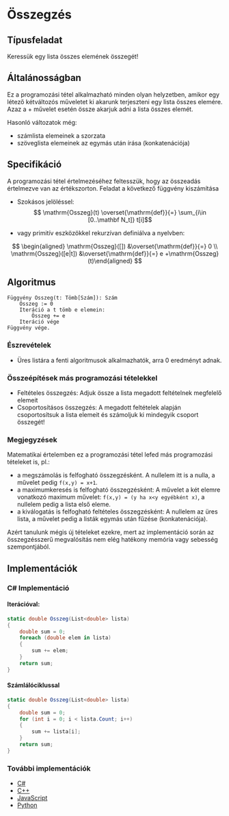 # Összegzés

## Típusfeladat
Keressük egy lista összes elemének összegét!

## Általánosságban
Ez a programozási tétel alkalmazható minden olyan helyzetben, amikor egy létező kétváltozós műveletet ki akarunk terjeszteni egy lista összes elemére. Azaz a + művelet esetén össze akarjuk adni a lista összes elemét.

Hasonló változatok még:
- számlista elemeinek a szorzata
- szöveglista elemeinek az egymás után írása (konkatenációja)

## Specifikáció
A programozási tétel értelmezéséhez feltesszük, hogy az összeadás értelmezve van az értékszorton. Feladat a következő függvény kiszámítása

- Szokásos jelöléssel:
$$ \mathrm{Osszeg}(t) \overset{\mathrm{def}}{=} \sum_{i\in [0..\mathbf N_t]} t[i]$$

- vagy primitív eszközökkel rekurzívan definiálva a nyelvben:

$$ \begin{aligned}  \mathrm{Osszeg}([]) &\overset{\mathrm{def}}{=} 0 \\ \mathrm{Osszeg}([e|t]) &\overset{\mathrm{def}}{=} e +\mathrm{Osszeg}(t)\end{aligned} $$

## Algoritmus
```
Függvény Összeg(t: Tömb[Szám]): Szám
    Összeg := 0
    Iteráció a t tömb e elemein:
        Összeg += e
    Iteráció vége
Függvény vége.
```
### Észrevételek
- Üres listára a fenti algoritmusok alkalmazhatók, arra 0 eredményt adnak. 

### Összeépítések más programozási tételekkel
- Feltételes összegzés: Adjuk össze a lista megadott feltételnek megfelelő elemeit
- Csoportosításos összegzés: A megadott feltételek alapján csoportosítsuk a lista elemeit és számoljuk ki mindegyik csoport összegét!


### Megjegyzések
Matematikai értelemben ez a programozási tétel lefed más programozási tételeket is, pl.:
- a megszámolás is felfogható összegzésként. A nullelem itt is a nulla, a művelet pedig ``f(x,y) = x+1``.
- a maximumkeresés is felfogható összegzésként: A művelet a két elemre vonatkozó maximum művelet: ``f(x,y) = (y ha x<y egyébként x)``, a nullelem pedig a lista első eleme. 
- a kiválogatás is felfogható feltételes összegzésként: A nullelem az üres lista, a művelet pedig a listák egymás után fűzése (konkatenációja).

Azért tanulunk mégis új tételeket ezekre, mert az implementáció során az összegzésszerű megvalósítás nem elég hatékony memória vagy sebesség szempontjából.


## Implementációk
### C# Implementáció

#### Iterációval:
```cs
static double Osszeg(List<double> lista)
{
    double sum = 0;
    foreach (double elem in lista)
    {
        sum += elem;
    }
    return sum;
}
```

#### Számlálóciklussal
```cs
static double Osszeg(List<double> lista)
{
    double sum = 0;
    for (int i = 0; i < lista.Count; i++)
    {
        sum += lista[i];
    }
    return sum;
}
```
### További implementációk
- [C#](osszegzes.cs)
- [C++](osszegzes.cpp)
- [JavaScript](osszegzes.js)
- [Python](osszegzes.py)



